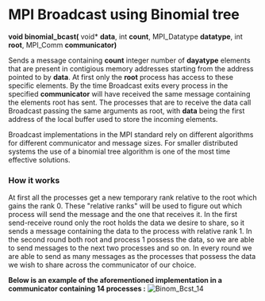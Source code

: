 # MPI Broadcast using Binomial tree

**void binomial_bcast(** void* **data**, int **count**, MPI_Datatype **datatype**, int **root**, MPI_Comm **communicator)**

Sends a message containing **count** integer number of **dayatype** elements that are present in contigious
memory addresses starting from the address pointed to by **data**. At first only the **root** process has access
to these specific elements. By the time Broadcast exits every process in the specified **communicator** will have
received the same message containing the elements root has sent. The processes that are to receive the data call
Broadcast passing the same arguments as root, with **data** being the first address of the local buffer used to
store the incoming elements.

Broadcast implementations in the MPI standard rely on different algorithms for different communicator and message sizes. For 
smaller distributed systems the use of a binomial tree algorithm is one of the most time effective solutions.

### How it works

At first all the processes get a new temporary rank relative to the root which gains the rank 0. These "relative ranks" 
will be used to figure out which process will send the message and the one that receives it. In the first send-receive
round only the root holds the data we desire to share, so it sends a message containing the data to the process with 
relative rank 1. In the second round both root and process 1 possess the data, so we are able to send messages to the
next two processes and so on. In every round we are able to send as many messages as the processes that possess the data
we wish to share across the communicator of our choice.

**Below is an example of the aforementioned implementation in a communicator containing 14 processes :**
![Binom_Bcst_14](https://user-images.githubusercontent.com/87810236/216342446-261f8a71-d6cf-4657-8a39-cec8af47b3d8.jpg)
